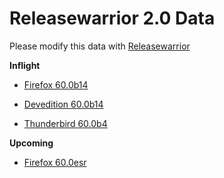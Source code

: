 

Releasewarrior 2.0 Data
=======================

Please modify this data with [Releasewarrior](https://github.com/mozilla-releng/releasewarrior-2.0)

**Inflight**

* [Firefox 60.0b14](firefox-beta-60.0b14.md)

* [Devedition 60.0b14](devedition-devedition-60.0b14.md)

* [Thunderbird 60.0b4](thunderbird-beta-60.0b4.md)

**Upcoming**

* [Firefox 60.0esr](firefox-esr-60.0esr.md)

